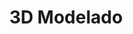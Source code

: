 ﻿---
title: 3D Modelado
type: docs
weight: 70
url: /es/net/3d-modeling/
description: Artículos sobre modelado 3D en Aspose.3D for .NET.
---
